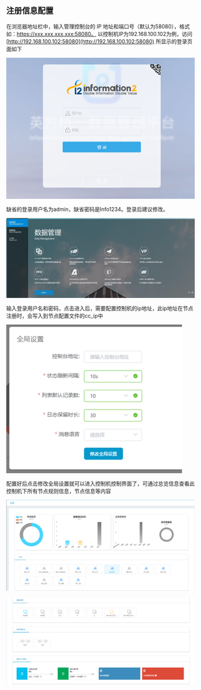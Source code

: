 ## 注册信息配置

在浏览器地址栏中，输入管理控制台的 IP 地址和端口号（默认为58080），格式如：https://xxx.xxx.xxx.xxx:58080。
以控制机IP为192.168.100.102为例，访问 [http://192.168.100.102:58080](http://192.168.100.102:58080) 所显示的登录页面如下

![](/assets/V7.1.2019010805.png)

缺省的登录用户名为admin，缺省密码是Info1234。登录后建议修改。

![](/assets/V7.1.2019010807.jpg)

输入登录用户名和密码，点击进入后，需要配置控制机的ip地址，此ip地址在节点注册时，会写入到节点配置文件的cc_ip中

![](/assets/V7.1.2019010806.png)

配置好后点击修改全局设置就可以进入控制机控制界面了，可通过总览信息查看此控制机下所有节点规则信息，节点信息等内容


![](/assets/V7.1.2019010901.png)

![](/assets/V7.1.2019010902.png)





